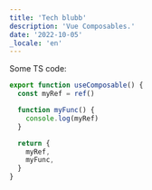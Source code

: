 ```yaml
---
title: 'Tech blubb'
description: 'Vue Composables.'
date: '2022-10-05'
_locale: 'en'
---
```


Some TS code:
```ts {2}
export function useComposable() {
  const myRef = ref()

  function myFunc() {
    console.log(myRef)
  }

  return {
    myRef,
    myFunc,
  }
}
```
